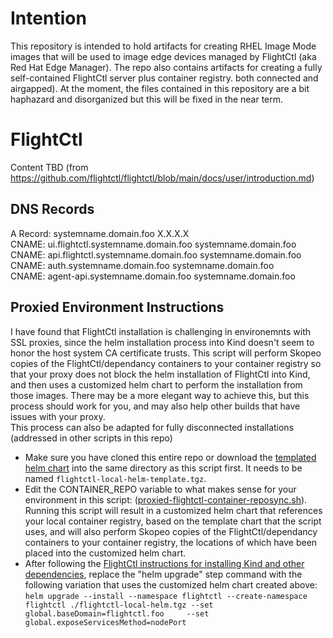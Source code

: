 # Intention

This repository is intended to hold artifacts for creating RHEL Image Mode images 
that will be used to image edge devices managed by FlightCtl (aka Red Hat Edge Manager).
The repo also contains artifacts for creating a fully self-contained 
FlightCtl server plus container registry. both connected and airgapped).
At the moment, the files contained in this repository are a bit haphazard and disorganized
but this will be fixed in the near term.

# FlightCtl

Content TBD (from https://github.com/flightctl/flightctl/blob/main/docs/user/introduction.md)

## DNS Records

A Record: systemname.domain.foo                 X.X.X.X  
CNAME:    ui.flightctl.systemname.domain.foo    systemname.domain.foo  
CNAME:    api.flightctl.systemname.domain.foo   systemname.domain.foo  
CNAME:    auth.systemname.domain.foo            systemname.domain.foo  
CNAME:    agent-api.systemname.domain.foo       systemname.domain.foo  

## Proxied Environment Instructions

I have found that FlightCtl installation is challenging in environemnts with SSL proxies, since
the helm installation process into Kind doesn't seem to honor the host system CA certificate trusts.  This script will perform Skopeo copies of the FlightCtl/dependancy containers to your container registry
so that your proxy does not block the helm installation of FlightCtl into Kind, and then uses a customized helm chart to perform the installation from those images.  There may be a more elegant way
to achieve this, but this process should work for you, and may also help other builds that have issues with your proxy.  
This process can also be adapted for fully disconnected installations (addressed in other scripts in this repo) 
* Make sure you have cloned this entire repo or download the [templated helm chart](https://github.com/tarexveff/rhel-bootc-plus-flightctl/raw/refs/heads/main/flightctl/flightctl-local-helm-template.tgz) into the same directory as this script first.  It needs to be named `flightctl-local-helm-template.tgz`.
* Edit the CONTAINER_REPO variable to what makes sense for your environment in this script: ([proxied-flightctl-container-reposync.sh](https://github.com/tarexveff/rhel-bootc-plus-flightctl/blob/main/flightctl/proxied-flightctl-container-reposync.sh "proxied-flightctl-container-reposync.sh")).  Running this script will result in a customized helm chart that references your local container registry, based on the template chart that the script uses, and will also perform Skopeo copies of the FlightCtl/dependancy containers to your container registry, the locations of which have been placed into the customized helm chart.
* After following the [FlightCtl instructions for installing Kind and other dependencies](https://github.com/flightctl/flightctl/blob/main/docs/user/getting-started.md), replace the "helm upgrade" step command with the following variation that uses the customized helm chart created above:  `helm upgrade --install --namespace flightctl --create-namespace flightctl ./flightctl-local-helm.tgz --set global.baseDomain=flightctl.foo     --set global.exposeServicesMethod=nodePort`



